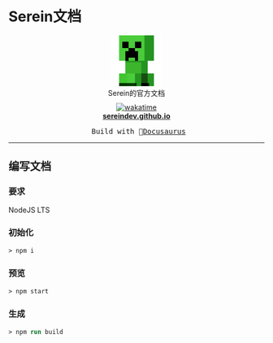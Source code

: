 # Serein文档

<p align="center">
<img src='static/logo.png' width="100"/>
<br>
Serein的官方文档
<br>
<a href="https://wakatime.com/badge/github/SereinDev/sereindev.github.io"><img src="https://wakatime.com/badge/github/SereinDev/sereindev.github.io.svg" style="margin:10px 0 0" alt="wakatime"></a>
<br>
<b><a href="https://sereindev.github.io/">sereindev.github.io</a></b>
</p>

<pre align="center">
 Build with 🦖<a href="https://docusaurus.io/">Docusaurus</a>
</pre>

---

## 编写文档

### 要求

NodeJS LTS

### 初始化

```ps
> npm i
```

### 预览

```ps
> npm start
```

### 生成

```ps
> npm run build
```
